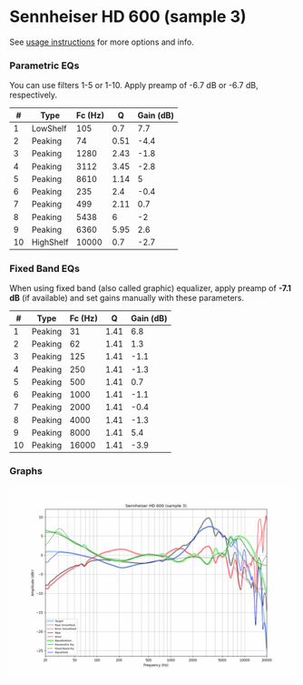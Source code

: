 # Sennheiser HD 600 (sample 3)
See [usage instructions](https://github.com/jaakkopasanen/AutoEq#usage) for more options and info.

### Parametric EQs
You can use filters 1-5 or 1-10. Apply preamp of -6.7 dB or -6.7 dB, respectively.

|   # | Type      |   Fc (Hz) |    Q |   Gain (dB) |
|-----|-----------|-----------|------|-------------|
|   1 | LowShelf  |       105 | 0.7  |         7.7 |
|   2 | Peaking   |        74 | 0.51 |        -4.4 |
|   3 | Peaking   |      1280 | 2.43 |        -1.8 |
|   4 | Peaking   |      3112 | 3.45 |        -2.8 |
|   5 | Peaking   |      8610 | 1.14 |         5   |
|   6 | Peaking   |       235 | 2.4  |        -0.4 |
|   7 | Peaking   |       499 | 2.11 |         0.7 |
|   8 | Peaking   |      5438 | 6    |        -2   |
|   9 | Peaking   |      6360 | 5.95 |         2.6 |
|  10 | HighShelf |     10000 | 0.7  |        -2.7 |

### Fixed Band EQs
When using fixed band (also called graphic) equalizer, apply preamp of **-7.1 dB** (if available) and set gains manually with these parameters.

|   # | Type    |   Fc (Hz) |    Q |   Gain (dB) |
|-----|---------|-----------|------|-------------|
|   1 | Peaking |        31 | 1.41 |         6.8 |
|   2 | Peaking |        62 | 1.41 |         1.3 |
|   3 | Peaking |       125 | 1.41 |        -1.1 |
|   4 | Peaking |       250 | 1.41 |        -1.3 |
|   5 | Peaking |       500 | 1.41 |         0.7 |
|   6 | Peaking |      1000 | 1.41 |        -1.1 |
|   7 | Peaking |      2000 | 1.41 |        -0.4 |
|   8 | Peaking |      4000 | 1.41 |        -1.3 |
|   9 | Peaking |      8000 | 1.41 |         5.4 |
|  10 | Peaking |     16000 | 1.41 |        -3.9 |

### Graphs
![](./Sennheiser%20HD%20600%20(sample%203).png)

